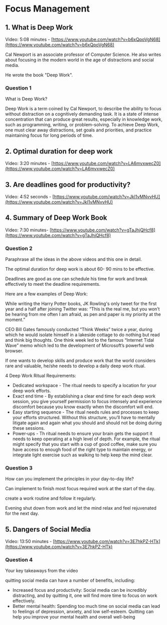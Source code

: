 # **Focus Management**

## 1. **What is Deep Work**

Video: 5:08 minutes - [https://www.youtube.com/watch?v=b6xQpoVgN68](https://www.youtube.com/watch?v=b6xQpoVgN68)

Cal Newport is an associate professor of Computer Science. He also writes about focusing in the modern world in the age of distractions and social media.

He wrote the book "Deep Work".

### **Question 1**

What is Deep Work?

Deep Work is a term coined by Cal Newport, to describe the ability to focus without distraction on a cognitively demanding task. It is a state of intense concentration that can produce great results, especially in knowledge work, such as programming, writing, or problem-solving. To achieve Deep Work, one must clear away distractions, set goals and priorities, and practice maintaining focus for long periods of time.

## 2. **Optimal duration for deep work**

Video: 3:20 minutes - [https://www.youtube.com/watch?v=LA6mvxwecZ0](https://www.youtube.com/watch?v=LA6mvxwecZ0)

## 3. **Are deadlines good for productivity?**

Video: 4:52 seconds - [https://www.youtube.com/watch?v=Jkl1vMNvvHU](https://www.youtube.com/watch?v=Jkl1vMNvvHU)

## 4. **Summary of Deep Work Book**

Video: 7:30 minutes- [https://www.youtube.com/watch?v=gTaJhjQHcf8](https://www.youtube.com/watch?v=gTaJhjQHcf8)

### **Question 2**

Paraphrase all the ideas in the above videos and this one in detail.

The optimal duration for deep work is about 60- 90 mins to be effective.

Deadlines are good as one can schedule his time for work and break effectively to meet the deadline requirements.

Here are a few examples of Deep Work:

While writing the Harry Potter books, JK Rowling's only tweet for the first year and a half after joining Twitter was: “This is the real me, but you won’t be hearing from me often I am afraid, as pen and paper is my priority at the moment.”

CEO Bill Gates famously conducted “Think Weeks” twice a year, during which he would isolate himself in a lakeside cottage to do nothing but read and think big thoughts. One think week led to the famous “Internet Tidal Wave” memo which led to the development of Microsoft’s powerful web browser.

If one wants to develop skills and produce work that the world considers rare and valuable, he/she needs to develop a daily deep work ritual.

4 Deep Work Ritual Requirements:

- Dedicated workspace - The ritual needs to specify a location for your deep work efforts.
- Exact end time - By establishing a clear end time for each deep work session, you give yourself permission to focus intensely and experience discomfort because you know exactly when the discomfort will end.
- Easy starting sequence - The ritual needs rules and processes to keep your efforts structured. Without this structure, you’ll have to mentally litigate again and again what you should and should not be doing during these sessions.
- Power‐ups - Th ritual needs to ensure your brain gets the support it needs to keep operating at a high level of depth. For example, the ritual might specify that you start with a cup of good coffee, make sure you have access to enough food of the right type to maintain energy, or integrate light exercise such as walking to help keep the mind clear.

### **Question 3**

How can you implement the principles in your day-to-day life?

Can implement to finish most focus required work at the start of the day. 

create a work routine and follow it regularly.

Evening shut down from work and let the mind relax and feel rejuvenated for the next day.

## **5. Dangers of Social Media**

Video: 13:50 minutes - [https://www.youtube.com/watch?v=3E7hkPZ-HTk](https://www.youtube.com/watch?v=3E7hkPZ-HTk)

### **Question 4**

Your key takeaways from the video

quitting social media can have a number of benefits, including:

- Increased focus and productivity: Social media can be incredibly distracting, and by quitting it, one will find more time to focus on work effectively.
- Better mental health: Spending too much time on social media can lead to feelings of depression, anxiety, and low self-esteem. Quitting can help you improve your mental health and overall well-being